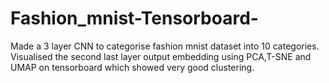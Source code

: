 # Fashion_mnist-Tensorboard-
Made a 3 layer CNN to categorise fashion mnist dataset into 10 categories. Visualised the second last layer output embedding using PCA,T-SNE and UMAP on tensorboard 
which showed very good clustering.
